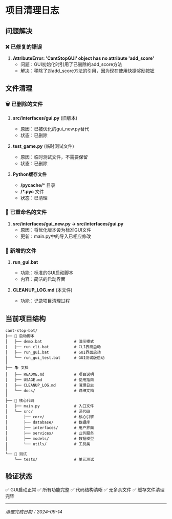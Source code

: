 # 项目清理日志

## 问题解决

### ❌ 已修复的错误

1. **AttributeError: 'CantStopGUI' object has no attribute 'add_score'**
   - 问题：GUI初始化时引用了已删除的add_score方法
   - 解决：移除了对add_score方法的引用，因为现在使用快捷奖励按钮

## 文件清理

### 🗑️ 已删除的文件

1. **src/interfaces/gui.py** (旧版本)
   - 原因：已被优化的gui_new.py替代
   - 状态：已删除

2. **test_game.py** (临时测试文件)
   - 原因：临时测试文件，不需要保留
   - 状态：已删除

3. **Python缓存文件**
   - **/__pycache__/*** 目录
   - **/*.pyc** 文件
   - 状态：已清理

### 📁 已重命名的文件

1. **src/interfaces/gui_new.py → src/interfaces/gui.py**
   - 原因：将优化版本设为标准GUI文件
   - 更新：main.py中的导入已相应修改

### 📝 新增的文件

1. **run_gui.bat**
   - 功能：标准的GUI启动脚本
   - 内容：简洁的启动界面

2. **CLEANUP_LOG.md** (本文件)
   - 功能：记录项目清理过程

## 当前项目结构

```
cant-stop-bot/
├── 📄 启动脚本
│   ├── demo.bat              # 演示模式
│   ├── run_cli.bat           # CLI界面启动
│   ├── run_gui.bat           # GUI界面启动
│   └── run_gui_test.bat      # GUI测试版启动
│
├── 📚 文档
│   ├── README.md             # 项目说明
│   ├── USAGE.md              # 使用指南
│   ├── CLEANUP_LOG.md        # 清理日志
│   └── docs/                 # 详细文档
│
├── 🔧 核心代码
│   ├── main.py               # 入口文件
│   └── src/                  # 源代码
│       ├── core/             # 核心引擎
│       ├── database/         # 数据库
│       ├── interfaces/       # 用户界面
│       ├── services/         # 业务服务
│       ├── models/           # 数据模型
│       └── utils/            # 工具类
│
└── 🧪 测试
    └── tests/                # 单元测试
```

## 验证状态

✅ GUI启动正常
✅ 所有功能完整
✅ 代码结构清晰
✅ 无多余文件
✅ 缓存文件清理完毕

---

*清理完成日期：2024-09-14*